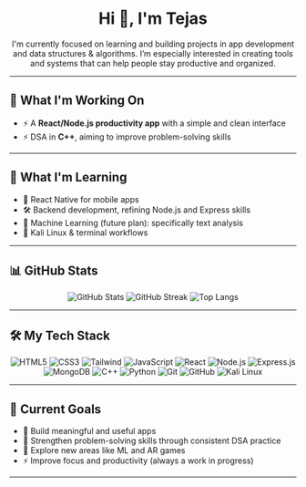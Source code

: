 <h1 align="center">Hi 👋, I'm Tejas</h1>

<p align="center">
I'm currently focused on learning and building projects in app development and data structures & algorithms. I’m especially interested in creating tools and systems that can help people stay productive and organized.
</p>

---

## 🚀 What I'm Working On

- ⚡ A **React/Node.js productivity app** with a simple and clean interface  
- ⚡ DSA in **C++**, aiming to improve problem-solving skills  

---

## 🌱 What I'm Learning

- 📱 React Native for mobile apps  
- 🛠️ Backend development, refining Node.js and Express skills  
- 🤖 Machine Learning (future plan): specifically text analysis  
- 🐧 Kali Linux & terminal workflows  

---

## 📊 GitHub Stats

<div align="center">

<img src="https://github-readme-stats.vercel.app/api?username=Tejas1234-biradar&show_icons=true&theme=radical" alt="GitHub Stats" />

<img src="https://streak-stats.demolab.com/?user=Tejas1234-biradar&theme=radical" alt="GitHub Streak" />

<img src="https://github-readme-stats.vercel.app/api/top-langs/?username=Tejas1234-biradar&layout=compact&theme=radical" alt="Top Langs" />

</div>

---

## 🛠️ My Tech Stack

<div align="center">

<!-- Frontend -->
<img src="https://img.shields.io/badge/HTML5-E34F26?style=flat&logo=html5&logoColor=white" alt="HTML5" />
<img src="https://img.shields.io/badge/CSS3-1572B6?style=flat&logo=css3&logoColor=white" alt="CSS3" />
<img src="https://img.shields.io/badge/Tailwind_CSS-38B2AC?style=flat&logo=tailwind-css&logoColor=white" alt="Tailwind" />
<img src="https://img.shields.io/badge/JavaScript-F7DF1E?style=flat&logo=javascript&logoColor=black" alt="JavaScript" />
<img src="https://img.shields.io/badge/React-61DAFB?style=flat&logo=react&logoColor=black" alt="React" />

<!-- Backend -->
<img src="https://img.shields.io/badge/Node.js-339933?style=flat&logo=node.js&logoColor=white" alt="Node.js" />
<img src="https://img.shields.io/badge/Express.js-000000?style=flat&logo=express&logoColor=white" alt="Express.js" />
<img src="https://img.shields.io/badge/MongoDB-47A248?style=flat&logo=mongodb&logoColor=white" alt="MongoDB" />

<!-- Programming Languages -->
<img src="https://img.shields.io/badge/C++-00599C?style=flat&logo=c%2B%2B&logoColor=white" alt="C++" />
<img src="https://img.shields.io/badge/Python-3776AB?style=flat&logo=python&logoColor=white" alt="Python" />

<!-- Tools & Others -->
<img src="https://img.shields.io/badge/Git-F05032?style=flat&logo=git&logoColor=white" alt="Git" />
<img src="https://img.shields.io/badge/GitHub-181717?style=flat&logo=github&logoColor=white" alt="GitHub" />

<img src="https://img.shields.io/badge/Kali_Linux-557C94?style=flat&logo=kali-linux&logoColor=white" alt="Kali Linux" />


</div>

---

## 📌 Current Goals

- 🔨 Build meaningful and useful apps  
- 🧠 Strengthen problem-solving skills through consistent DSA practice  
- 🌱 Explore new areas like ML and AR games  
- ⚡ Improve focus and productivity (always a work in progress)  

---

